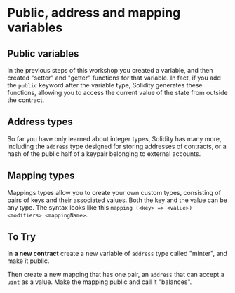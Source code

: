 # Public, address and mapping variables

## Public variables

In the previous steps of this workshop you created a variable, and then created "setter" and "getter" functions for that variable. In fact, if you add the `public` keyword after the variable type, Solidity generates these functions, allowing you to access the current value of the state from outside the contract.

## Address types

So far you have only learned about integer types, Solidity has many more, including the `address` type designed for storing addresses of contracts, or a hash of the public half of a keypair belonging to external accounts.

## Mapping types

Mappings types allow you to create your own custom types, consisting of pairs of keys and their associated values. Both the key and the value can be any type. The syntax looks like this `mapping (<key> => <value>) <modifiers> <mappingName>`.

## To Try

In **a new contract** create a new variable of `address` type called "minter", and make it public.

Then create a new mapping that has one pair, an `address` that can accept a `uint` as a value. Make the mapping public and call it "balances".
